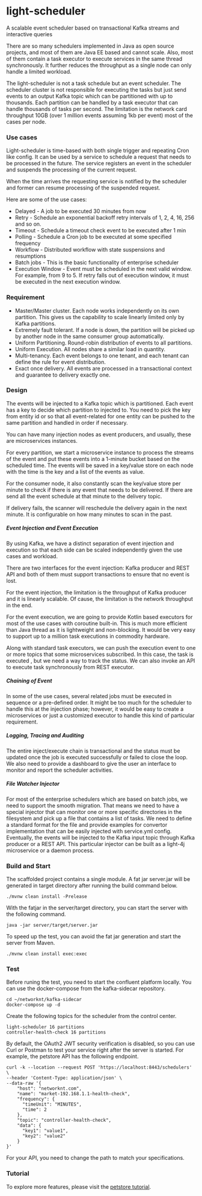 # light-scheduler
A scalable event scheduler based on transactional Kafka streams and interactive queries

There are so many schedulers implemented in Java as open source projects, and most of them are Java EE based and cannot scale. Also, most of them contain a task executor to execute services in the same thread synchronously. It further reduces the throughput as a single node can only handle a limited workload. 

The light-scheduler is not a task schedule but an event scheduler. The scheduler cluster is not responsible for executing the tasks but just send events to an output Kafka topic which can be partitioned with up to thousands. Each partition can be handled by a task executor that can handle thousands of tasks per second. The limitation is the network card throughput 10GB (over 1 million events assuming 1kb per event) most of the cases per node. 


### Use cases

Light-scheduler is time-based with both single trigger and repeating Cron like config. It can be used by a service to schedule a request that needs to be processed in the future. The service registers an event in the scheduler and suspends the processing of the current request. 

When the time arrives the requesting service is notified by the scheduler and former can resume processing of the suspended request.

Here are some of the use cases: 

* Delayed - A job to be executed 30 minutes from now
* Retry - Schedule an exponential backoff retry intervals of 1, 2, 4, 16, 256 and so on.
* Timeout - Schedule a timeout check event to be executed after 1 min
* Polling - Schedule a Cron job to be executed at some specified frequency
* Workflow - Distributed workflow with state suspensions and resumptions
* Batch jobs - This is the basic functionality of enterprise scheduler
* Execution Window - Event must be scheduled in the next valid window. For example, from 9 to 5. If retry falls out of execution window, it must be executed in the next execution window. 

### Requirement

* Master/Master cluster. Each node works independently on its own partition. This gives us the capability to scale linearly limited only by Kafka partitions. 
* Extremely fault tolerant. If a node is down, the partition will be picked up by another node in the same consumer group automatically.
* Uniform Partitioning. Round-robin distribution of events to all partitions. 
* Uniform Execution. All nodes share a similar load in quantity.
* Multi-tenancy. Each event belongs to one tenant, and each tenant can define the rule for event distribution. 
* Exact once delivery. All events are processed in a transactional context and guarantee to delivery exactly one. 



### Design

The events will be injected to a Kafka topic which is partitioned. Each event has a key to decide which partition to injected to. You need to pick the key from entity id or so that all event-related for one entity can be pushed to the same partition and handled in order if necessary. 

You can have many injection nodes as event producers, and usually, these are microservices instances. 

For every partition, we start a microservice instance to process the streams of the event and put these events into a 1-minute bucket based on the scheduled time. The events will be saved in a key/value store on each node with the time is the key and a list of the events as value. 

For the consumer node, it also constantly scan the key/value store per minute to check if there is any event that needs to be delivered. If there are send all the event schedule at that minute to the delivery topic. 

If delivery fails, the scanner will reschedule the delivery again in the next minute. It is configurable on how many minutes to scan in the past. 


##### Event  Injection and Event Execution

By using Kafka, we have a distinct separation of event injection and execution so that each side can be scaled independently given the use cases and workload. 

There are two interfaces for the event injection: Kafka producer and REST API and both of them must support transactions to ensure that no event is lost. 

For the event injection, the limitation is the throughput of Kafka producer and it is linearly scalable. Of cause, the limitation is the network throughput in the end. 

For the event execution, we are going to provide Kotlin based executors for most of the use cases with coroutine built-in. This is much more efficient than Java thread as it is lightweight and non-blocking. It would be very easy to support up to a million task executions in commodity hardware. 

Along with standard task executors, we can push the execution event to one or more topics that some microservices subscribed. In this case, the task is executed , but we need a way to track the status. We can also invoke an API to execute task synchronously from REST executor. 

##### Chaining of Event

In some of the use cases, several related jobs must be executed in sequence or a pre-defined order. It might be too much for the scheduler to handle this at the injection phase; however, it would be easy to create a microservices or just a customized executor to handle this kind of particular requirement. 

##### Logging, Tracing and Auditing

The entire inject/execute chain is transactional and the status must be updated once the job is executed successfully or failed to close the loop. We also need to provide a dashboard to give the user an interface to monitor and report the scheduler activities. 


##### File Watcher Injector

For most of the enterprise schedulers which are based on batch jobs, we need to support the smooth migration. That means we need to have a special injector that can monitor one or more specific directories in the filesystem and pick up a file that contains a list of tasks. We need to define a standard format for the file and provide examples for convertor implementation that can be easily injected with service.yml config. Eventually, the events will be injected to the Kafka input topic through Kafka producer or a REST API. This particular injector can be built as a light-4j microservice or a daemon process. 


### Build and Start

The scaffolded project contains a single module. A fat jar server.jar will be generated in target directory after running the build command below.

```
./mvnw clean install -Prelease
```

With the fatjar in the server/target directory, you can start the server with the following command.

```
java -jar server/target/server.jar
```

To speed up the test, you can avoid the fat jar generation and start the server from Maven.

```
./mvnw clean install exec:exec
```




### Test

Before runing the test, you need to start the confluent platform locally. You can use the docker-compose from the kafka-sidecar repository. 

```
cd ~/networknt/kafka-sidecar
docker-compose up -d
```

Create the following topics for the scheduler from the control center.

```
light-scheduler 16 partitions
controller-health-check 16 partitions
```

By default, the OAuth2 JWT security verification is disabled, so you can use Curl or Postman to test your service right after the server is started. For example, the petstore API has the following endpoint.

```
curl -k --location --request POST 'https://localhost:8443/schedulers' \
--header 'Content-Type: application/json' \
--data-raw '{
    "host": "networknt.com",
    "name": "market-192.168.1.1-health-check",
    "frequency": {
      "timeUnit": "MINUTES",
      "time": 2
    },
    "topic": "controller-health-check",
    "data": {
      "key1": "value1",
      "key2": "value2"
    }
}'
```

For your API, you need to change the path to match your specifications.

### Tutorial

To explore more features, please visit the [petstore tutorial](https://doc.networknt.com/tutorial/rest/openapi/petstore/).

